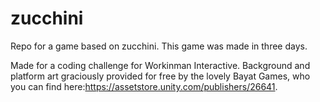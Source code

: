 # zucchini
Repo for a game based on zucchini. This game was made in three days.

Made for a coding challenge for Workinman Interactive. Background and platform art graciously provided for free by the 
lovely Bayat Games, who you can find here:https://assetstore.unity.com/publishers/26641.
